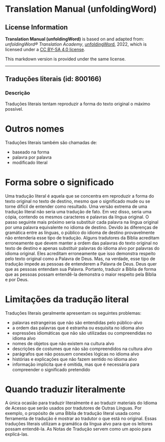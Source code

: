 # Translation Manual (unfoldingWord)

## License Information

**Translation Manual (unfoldingWord)** is based on and adapted from: _unfoldingWord® Translation Academy_, [unfoldingWord](https://unfoldingword.org/utw), 2022, which is licensed under a [CC BY-SA 4.0 license](https://creativecommons.org/licenses/by-sa/4.0/legalcode.en).

This markdown version is provided under the same license.



--------------------------------

## Traduções literais (id: 800166)

### Descrição

Traduções literais tentam reproduzir a forma do texto original o máximo possível.

Outros nomes
============

Traduções literais também são chamadas de:

* baseado na forma
* palavra por palavra
* modificado literal

Forma sobre o significado
=========================

Uma tradução literal é aquela que se concentra em reproduzir a forma do texto original no texto de destino, mesmo que o significado mude ou se torne difícil de entender como resultado. Uma versão extrema de uma tradução literal não seria uma tradução de fato. Em vez disso, seria uma cópia, contendo os mesmos caracteres e palavras da língua original. O passo seguinte mais próximo seria substituir cada palavra na língua original por uma palavra equivalente no idioma de destino. Devido às diferenças de gramática entre as línguas, o público do idioma de destino provavelmente não entenderia esse tipo de tradução. Alguns tradutores da Bíblia acreditam erroneamente que devem manter a ordem das palavras do texto original no texto de destino e apenas substituir palavras do idioma alvo por palavras do idioma original. Eles acreditam erroneamente que isso demonstra respeito pelo texto original como a Palavra de Deus. Mas, na verdade, esse tipo de tradução impede as pessoas de entenderem a Palavra de Deus. Deus quer que as pessoas entendam sua Palavra. Portanto, traduzir a Bíblia de forma que as pessoas possam entendê\-la demonstra o maior respeito pela Bíblia e por Deus.

Limitações da tradução literal
==============================

Traduções literais geralmente apresentam os seguintes problemas:

* palavras estrangeiras que não são entendidas pelo público\-alvo
* a ordem das palavras que é estranha ou esquisita no idioma alvo
* expressões idiomáticas que não são utilizadas ou compreendidas no idioma alvo
* nomes de objetos que não existem na cultura alvo
* descrições de costumes que não são compreendidos na cultura alvo
* parágrafos que não possuem conexões lógicas no idioma alvo
* histórias e explicações que não fazem sentido no idioma alvo
* informação implícita que é omitida, mas que é necessária para compreender o significado pretendido

Quando traduzir literalmente
============================

A única ocasião para traduzir literalmente é ao traduzir materiais do Idioma de Acesso que serão usados por tradutores de Outras Línguas. Por exemplo, o propósito de uma Bíblia de tradução literal usada como ferramenta de tradução é mostrar ao tradutor o que está no original. Essas traduções literais utilizam a gramática da língua alvo para que os leitores possam entendê\-la. As Notas de Tradução servem como um apoio para explicá\-las.


